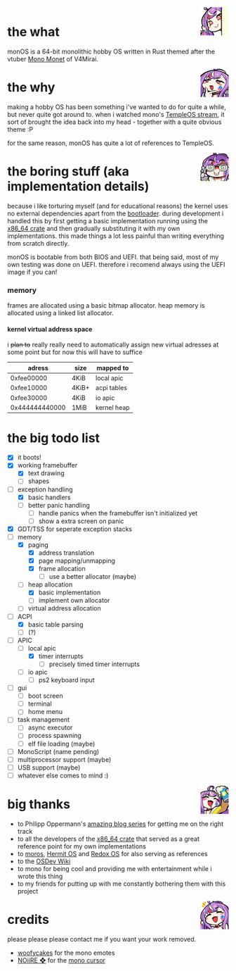 <img width="64" align="right" src="https://github.com/Fisch03/monOS/blob/master/img/mono_peek.png" />

# the what
monOS is a 64-bit monolithic hobby OS written in Rust themed after the vtuber [Mono Monet](https://www.youtube.com/@MonoMonet) of V4Mirai.

<img width="64" align="right" src="https://github.com/Fisch03/monOS/blob/master/img/mono_hmm.png" />

# the why
making a hobby OS has been something i've wanted to do for quite a while, but never quite got around to.
when i watched mono's [TempleOS stream](https://www.youtube.com/watch?v=xhbR5h6lw98), it sort of brought the idea back into my head - together with a quite obvious theme :P

for the same reason, monOS has quite a lot of references to TempleOS.

<img width="64" align="right" src="https://github.com/Fisch03/monOS/blob/master/img/mono_nerd.png" />

# the boring stuff (aka implementation details)
because i like torturing myself (and for educational reasons) the kernel uses no external dependencies apart from the [bootloader](https://github.com/rust-osdev/bootloader).
during development i handled this by first getting a basic implementation running using the [x86_64 crate](https://github.com/rust-osdev/x86_64) and then gradually substituting it with my own implementations.
this made things a lot less painful than writing everything from scratch directly.

monOS is bootable from both BIOS and UEFI. that being said, most of my own testing was done on UEFI. therefore i recomend always using the UEFI image if you can!

### memory
frames are allocated using a basic bitmap allocator. heap memory is allocated using a linked list allocator.

#### kernel virtual address space
i ~~plan to~~ really really need to automatically assign new virtual adresses at some point but for now this will have to suffice

| adress         | size  | mapped to   |
| -------------- | ----- | ----------- |
| 0xfee00000     | 4KiB  | local apic  |
| 0xfee10000     | 4KiB+ | acpi tables |
| 0xfee30000     | 4KiB  | io apic     |
| 0x444444440000 | 1MiB  | kernel heap |

# the big todo list
- [x] it boots!
- [x] working framebuffer
  - [x] text drawing
  - [ ] shapes
- [ ] exception handling
  - [x] basic handlers 
  - [ ] better panic handling
    - [ ] handle panics when the framebuffer isn't initialized yet
    - [ ] show a extra screen on panic
- [x] GDT/TSS for seperate exception stacks
- [ ] memory
  - [x] paging 
    - [x] address translation
    - [x] page mapping/unmapping
    - [x] frame allocation
      - [ ] use a better allocator (maybe)
  - [ ] heap allocation
    - [x] basic implementation
    - [ ] implement own allocator
  - [ ] virtual address allocation
- [ ] ACPI
  - [x] basic table parsing
  - [ ] (?)
- [ ] APIC
  - [ ] local apic
    - [x] timer interrupts
      - [ ] precisely timed timer interrupts
  - [ ] io apic
    - [ ] ps2 keyboard input
- [ ] gui
  - [ ] boot screen 
  - [ ] terminal
  - [ ] home menu
- [ ] task management
  - [ ] async executor
  - [ ] process spawning
  - [ ] elf file loading (maybe)
- [ ] MonoScript (name pending) 
- [ ] multiprocessor support (maybe)
- [ ] USB support (maybe)
- [ ] whatever else comes to mind :)

<img width="64" align="right" src="https://github.com/Fisch03/monOS/blob/master/img/mono_cheers.png" />

# big thanks
- to Philipp Oppermann's [amazing blog series](https://os.phil-opp.com/) for getting me on the right track
- to all the developers of the [x86_64 crate](https://github.com/rust-osdev/x86_64) that served as a great reference point for my own implementations
- to [moros](https://github.com/vinc/moros), [Hermit OS](https://github.com/hermit-os) and [Redox OS](https://www.redox-os.org/) for also serving as references
- to the [OSDev Wiki](https://wiki.osdev.org)
- to mono for being cool and providing me with entertainment while i wrote this thing
- to my friends for putting up with me constantly bothering them with this project

<img width="64" align="right" src="https://github.com/Fisch03/monOS/blob/master/img/mono_smile.png" />

# credits
please please please contact me if you want your work removed.
- [woofycakes](https://x.com/woofycakes) for the mono emotes
- [NOiiRE ❖](https://noiire.carrd.co/) for the [mono cursor](https://x.com/noiireism/status/1736755359308792252)
